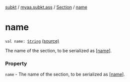 [subkt](../../index.md) / [myaa.subkt.ass](../index.md) / [Section](index.md) / [name](./name.md)

# name

`val name: `[`String`](https://kotlinlang.org/api/latest/jvm/stdlib/kotlin/-string/index.html) [(source)](https://github.com/Myaamori/SubKt/blob/0.1.9/src/main/kotlin/myaa/subkt/ass/parser.kt#L586)

The name of the section, to be serialized as [[name](./name.md)].

### Property

`name` - The name of the section, to be serialized as [[name](./name.md)].